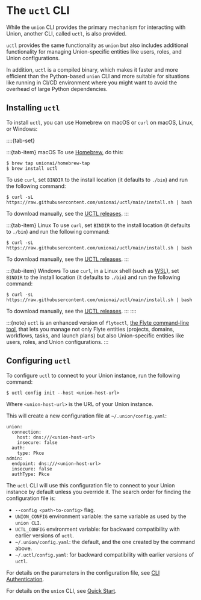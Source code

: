 # The `uctl` CLI

While the `union` CLI provides the primary mechanism for interacting with Union,
another CLI, called `uctl`, is also provided.

`uctl` provides the same functionality as `union` but also includes
additional functionality for managing Union-specific entities like users, roles, and Union configurations.

In addition, `uctl` is a compiled binary, which makes it faster and more efficient than the Python-based
`union` CLI and more suitable for situations like running in CI/CD environment where you might want to
avoid the overhead of large Python dependencies.

## Installing `uctl`

To install `uctl`, you can use Homebrew on macOS or `curl` on macOS, Linux, or Windows:

::::{tab-set}

:::{tab-item} macOS
To use [Homebrew](https://brew.sh/), do this:

```{code-block} shell
$ brew tap unionai/homebrew-tap
$ brew install uctl
```

To use `curl`, set `BINDIR` to the install location (it defaults to `./bin`) and run the following command:

```{code-block} shell
$ curl -sL https://raw.githubusercontent.com/unionai/uctl/main/install.sh | bash
```

To download manually, see the [UCTL releases](https://github.com/unionai/uctl/releases).
:::

:::{tab-item} Linux
To use `curl`, set `BINDIR` to the install location (it defaults to `./bin`) and run the following command:

```{code-block} shell
$ curl -sL https://raw.githubusercontent.com/unionai/uctl/main/install.sh | bash
```

To download manually, see the [UCTL releases](https://github.com/unionai/uctl/releases).
:::

:::{tab-item} Windows
To use `curl`, in a Linux shell (such as [WSL](https://learn.microsoft.com/en-us/windows/wsl/install)), set `BINDIR` to the install location (it defaults to `./bin`) and run the following command:

```{code-block} shell
$ curl -sL https://raw.githubusercontent.com/unionai/uctl/main/install.sh | bash
```

To download manually, see the [UCTL releases](https://github.com/unionai/uctl/releases).
:::
::::

:::{note}
`uctl` is an enhanced version of `flytectl`, [the Flyte command-line tool](https://docs.flyte.org/en/latest/flytectl/docs_index.html),
that lets you manage not only Flyte entities (projects, domains, workflows, tasks, and launch plans)
but also Union-specific entities like users, roles, and Union configurations.
:::

## Configuring `uctl`

To configure `uctl` to connect to your Union instance, run the following command:

```{code-block} shell
$ uctl config init --host <union-host-url>
```

Where `<union-host-url>` is the URL of your Union instance.

This will create a new configuration file at `~/.union/config.yaml`:

```{code-block} yaml
union:
  connection:
    host: dns:///<union-host-url>
    insecure: false
  auth:
    type: Pkce
admin:
  endpoint: dns:///<union-host-url>
  insecure: false
  authType: Pkce
```

The `uctl` CLI will use this configuration file to connect to your Union instance by default unless you override it.
The search order for finding the configuration file is:

* `--config <path-to-config>` flag.
* `UNION_CONFIG` environment variable: the same variable as used by the `union CLI`.
* `UCTL_CONFIG` environment variable: for backward compatibility with earlier versions of `uctl`.
* `~/.union/config.yaml`: the default, and the one created by the command above.
* `~/.uctl/config.yaml`: for backward compatibility with earlier versions of `uctl`.

For details on the parameters in the configuration file, see [CLI Authentication](./cli-authentication).

For details on the `union` CLI, see [Quick Start](../quick-start).
